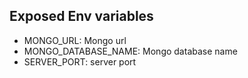 ## Exposed Env variables

- MONGO_URL: Mongo url
- MONGO_DATABASE_NAME: Mongo database name
- SERVER_PORT: server port